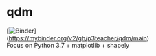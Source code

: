 # qdm
[![Binder](https://mybinder.org/badge_logo.svg)]<br>
(https://mybinder.org/v2/gh/p3teacher/qdm/main)<br>
Focus on Python 3.7 + matplotlib + shapely
